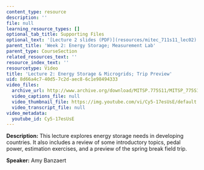 ```yaml
---
content_type: resource
description: ''
file: null
learning_resource_types: []
optional_tab_title: Supporting Files
optional_text: '[Lecture 2 slides (PDF)](resources/mitec_711s11_lec02)'
parent_title: 'Week 2: Energy Storage; Measurement Lab'
parent_type: CourseSection
related_resources_text: ''
resource_index_text: ''
resourcetype: Video
title: 'Lecture 2: Energy Storage & Microgrids; Trip Preview'
uid: 8d66a4c7-40d5-7c2d-aec8-6c1e98494333
video_files:
  archive_url: http://www.archive.org/download/MITSP.775S11/MITSP_775S11lec02_300k.mp4
  video_captions_file: null
  video_thumbnail_file: https://img.youtube.com/vi/Cy5-17esUsE/default.jpg
  video_transcript_file: null
video_metadata:
  youtube_id: Cy5-17esUsE
---
```


**Description:** This lecture explores energy storage needs in developing countries. It also includes a review of some introductory topics, pedal power, estimation exercises, and a preview of the spring break field trip.

**Speaker:** Amy Banzaert